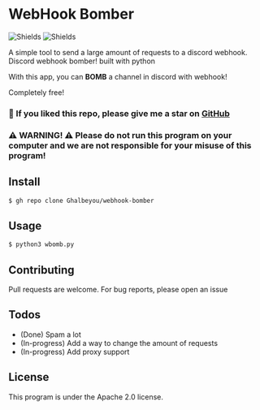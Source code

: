 # WebHook Bomber
![Shields](https://img.shields.io/github/v/release/ghalbeyou/webhook-bomber?include_prereleases)
![Shields](https://img.shields.io/github/license/ghalbeyou/webhook-bomb)

A simple tool to send a large amount of requests to a discord webhook.
Discord webhook bomber! built with python

With this app, you can **BOMB** a channel in discord with webhook!

Completely free!
### 🎉 If you liked this repo, please give me a star on [GitHub](https://github.com/Ghalbeyou/webhook-bomber)
### ⚠️ WARNING! ⚠️ Please do not run this program on your computer and we are not responsible for your misuse of this program!
## Install
```bash
$ gh repo clone Ghalbeyou/webhook-bomber
```
## Usage
```bash
$ python3 wbomb.py
```
## Contributing
Pull requests are welcome. For bug reports, please open an issue
## Todos
* (Done) Spam a lot
* (In-progress) Add a way to change the amount of requests
* (In-progress) Add proxy support
## License
This program is under the Apache 2.0 license.
